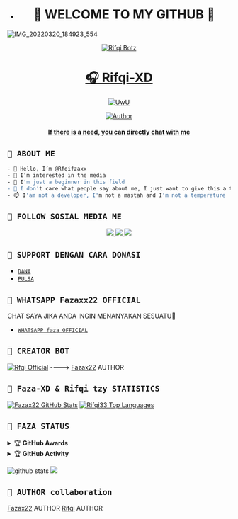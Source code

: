 - <h1 align="center">📱 WELCOME TO MY GITHUB 👋</h1>
![IMG_20220320_184923_554](https://www.google.com/url?sa=i&url=https%3A%2F%2Fwww.ayosemarang.com%2Fumum%2Fpr-773142009%2F7-anime-seru-dengan-tema-otaku-layak-ditonton-pada-2022&psig=AOvVaw0yTVVX9VMXrpSux01mUnbZ&ust=1664635353265000&source=images&cd=vfe&ved=0CAsQjRxqFwoTCLDJz5vgvPoCFQAAAAAdAAAAABAE)

<p align="center">
  <a href="https://ibb.co/QQX130c"><img src="http://readme-typing-svg.herokuapp.com?color=1C71FA&center=true&vCenter=true&multiline=false&lines=Salam+One+Heart+😍+From+Indonesia.;I'am+Not+Programmer." alt="Rifqi Botz">

</p>
<h1 align="center">🎧 Rifqi-XD</h1>
<p align="center">
  <a href="https://github.com/Fazax2"><img src="http://readme-typing-svg.herokuapp.com?color=FFFFFF&center=true&vCenter=true&multiline=false&lines=Hello+Guys!+Im+owner+Rifqi+Bot;My+Name+is+🎧 Faza;Learning+JavaScript!;Please+Support+Me+With+Donate;Thanks🥰" alt="UwU">
</p>

<p align="center">
<a href="https://github.com/Fazax22"><img title="Author" src="https://img.shields.io/badge/FAZA-Ofc-blue.svg?style=for-the-badge&logo=github"></a>
 </p>
 <h4 align="center">
  <a
  <a href="https://wa.me/6288228085134">If there is a need, you can directly chat with me </a>
</h4>
</p>


## ```📱 ABOUT ME```
```bash
- 👋 Hello, I’m @Rfqifzaxx
- 👀 I’m interested in the media
- 🌱 I'm just a beginner in this field
- 💞️ I don't care what people say about me, I just want to give this a try
- 📫 I'am not a developer, I'm not a mastah and I'm not a temperature
```

## ```📱 FOLLOW SOSIAL MEDIA ME```
<p align="center">
<a href="https://instagram.com/mrifqifaza"><img src="https://img.shields.io/badge/INSTAGRAM-E4405F?style=for-the-badge&logo=instagram&logoColor=white"/> 
<a href="https://wa.me/6288228085134"><img src="https://img.shields.io/badge/WhatsApp-25D366?style=for-the-badge&logo=whatsapp&logoColor=white" />
<a href="https://github.com/Fazax2"><img src="https://img.shields.io/badge/TIKTOK-black?style=for-the-badge&logo=tiktok&logoColor=ff000000&link=https://tiktok.com/@unfaedahkan" /></a>
</p>

## ```📱 SUPPORT DENGAN CARA DONASI```

- [`DANA`](https://wa.me/6288228085134?text=banh+ini+nomor+nya+kah+088228085134+?)
- [`PULSA`](https://wa.me/6288228085134?text=banh+ini+nomor+nya+kah+088228085134+?)

  
## ```📱 WHATSAPP Fazaxx22 OFFICIAL```
  CHAT SAYA JIKA ANDA INGIN MENANYAKAN SESUATU🚀
- [`WHATSAPP faza OFFICIAL`](https://wa.me/6288228085134?text=Assalamualaikum+Banh+faza+OFFICIAL)

## ```📮 CREATOR BOT```
 [![Rfqi Official](https://github.com/Fazax22.png?size=200)](https://github.com/Fazax22) 
---->
[Fazax22](https://github.com/Fazax22)
  AUTHOR
  
## ```📮 Faza-XD & Rifqi tzy STATISTICS```

[![Fazax22 GitHub Stats](https://github-readme-stats.vercel.app/api?username=Faza-XD&show_icons=true&hide=issues&theme=radical)](https://github-readme-stats.vercel.app)
[![Rifqi33 Top Languages](https://github-readme-stats.vercel.app/api/top-langs?username=Rifqi-XD&layout=compact&theme=radical)](https://github-readme-stats.vercel.app)

  ## ```📮 FAZA STATUS```
  
 <details>
    <summary>&#127942 <b>GitHub Awards</b></summary><br/>

![Github Trophy](https://github-profile-trophy.vercel.app/?username=Rifqi33)

</details>

<details>
    <summary>&#127942 <b>GitHub Activity</b></summary><br/>

![Metrics](https://metrics.lecoq.io/krizynOfc template=classic&repositories.forks=true&languages=1&languages.colors=github&languages.threshold=0%25&config.timezone=Asia%2FJakarta)

</details> 

![github stats](https://github-readme-stats.vercel.app/api?username=Fzaax22&show_icons=true)
<img src="https://github-readme-stats.vercel.app/api/top-langs/?username=kahfiofc&theme=vue">


## ```📮 AUTHOR collaboration```
 
  [Fazax22](https://github.com/Fazax22)
   AUTHOR
  [Rifqi](https://github.com/Rifqi33)
   AUTHOR

<!---
SEE YOUU HEHEHEHEH :3
--->

